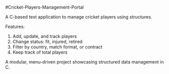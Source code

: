 #Cricket-Players-Management-Portal

A C-based text application to manage cricket players using structures.  

Features:
1. Add, update, and track players  
2. Change status: fit, injured, retired  
3. Filter by country, match format, or contract  
4. Keep track of total players  

A modular, menu-driven project showcasing structured data management in C.
